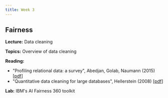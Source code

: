 ```yaml
---
title: Week 3
---
```


## Fairness

**Lecture:** Data cleaning

**Topics:** Overview of data cleaning

**Reading:**

*   "Profiling relational data: a survey", Abedjan, Golab, Naumann (2015) [[pdf](https://dataresponsibly.github.io/courses/documents/Abedjan_2015.pdf)]  
*   "Quantitative data cleaning for large databases", Hellerstein (2008) [[pdf](https://dataresponsibly.github.io/courses/documents/Hellerstein_2008.pdf)]    

**Lab:** IBM's AI Fairness 360 toolkit
